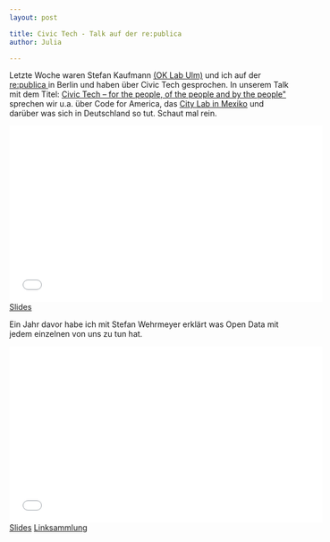 ```yaml
---
layout: post

title: Civic Tech - Talk auf der re:publica
author: Julia

---
```


Letzte Woche waren Stefan Kaufmann <a href="http://codefor.de/ulm/">(OK Lab Ulm)</a> und ich auf der <a href="http://re-publica.de/node/1">re:publica </a> in Berlin und haben über Civic Tech gesprochen. In unserem Talk mit dem Titel: <a href="http://re-publica.de/session/civic-tech-people-people-and-people">Civic Tech – for the people, of the people and by the people"</a> sprechen wir u.a. über Code for America, das <a href="http://labplc.mx/">City Lab in Mexiko</a> und darüber was sich in Deutschland so tut. Schaut mal rein.

<iframe width="560" height="315" src="//www.youtube.com/embed/kwmuQwNNJhQ?rel=0" frameborder="0" allowfullscreen></iframe> <a href="http://de.slideshare.net/juliakloiber/civic-tech-of-the-people-by-the-people-and-for-the-people">Slides</a>

Ein Jahr davor habe ich mit Stefan Wehrmeyer erklärt was Open Data mit jedem einzelnen von uns zu tun hat.

<iframe width="560" height="315" src="//www.youtube.com/embed/QBSNr6UXIJg?rel=0" frameborder="0" allowfullscreen></iframe> <a href="http://www.slideshare.net/juliakloiber/open-data-und-was-hat-das-mit-mir-zu-tun-republica-2013">Slides</a> <a href="http://stefan.bloggt.es/2014/05/civic-tech-of-the-people-by-the-people-for-the-people/">Linksammlung </a>
